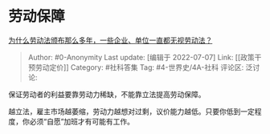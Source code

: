 # 劳动保障
[为什么劳动法颁布那么多年，一些企业、单位一直都无视劳动法？](https://www.zhihu.com/question/300742925/answer/621143272)

> Author: #0-Anonymity
> Last update: [编辑于 2022-07-07]
> Link: [[政策干预劳动定价]]
> Category: #社科答集
> Tag: #4-世界史/4A-社科
> 评论区:
> 泛讨论:

保证劳动者的利益要靠劳动力稀缺，不能靠立法提高劳动保障。

越立法，雇主市场越萎缩，劳动力越想对过剩，议价能力越低。只要你低到一定程度，你必须“自愿”加班才有可能有工作。
